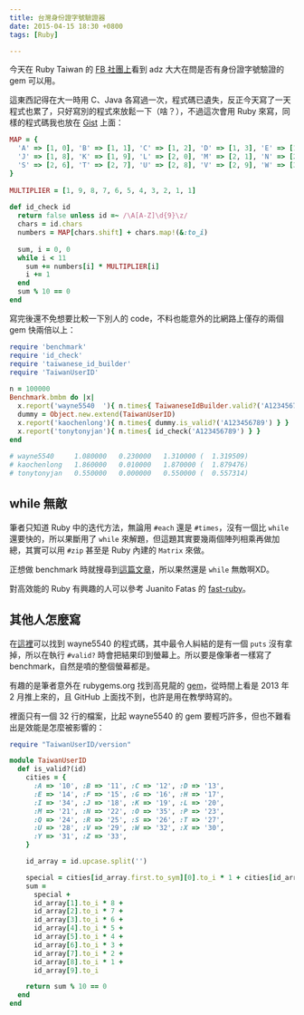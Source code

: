 ```yaml
---
title: 台灣身份證字號驗證器
date: 2015-04-15 18:30 +0800
tags: [Ruby]

---
```


今天在 Ruby Taiwan 的 [FB 社團上](https://www.facebook.com/groups/142197385837507/permalink/888110727912832/)看到 adz 大大在問是否有身份證字號驗證的 gem 可以用。

這東西記得在大一時用 C、Java 各寫過一次，程式碼已遺失，反正今天寫了一天程式也累了，只好寫別的程式來放鬆一下（啥？），不過這次會用 Ruby 來寫，同樣的程式碼我也放在 [Gist](https://gist.github.com/tonytonyjan/361282d5b6771660b88c) 上面：

```ruby
MAP = {
  'A' => [1, 0], 'B' => [1, 1], 'C' => [1, 2], 'D' => [1, 3], 'E' => [1, 4], 'F' => [1, 5], 'G' => [1, 6], 'H' => [1, 7], 'I' => [3, 4],
  'J' => [1, 8], 'K' => [1, 9], 'L' => [2, 0], 'M' => [2, 1], 'N' => [2, 2], 'O' => [3, 5], 'P' => [2, 3], 'Q' => [2, 4], 'R' => [2, 5],
  'S' => [2, 6], 'T' => [2, 7], 'U' => [2, 8], 'V' => [2, 9], 'W' => [3, 2], 'X' => [3, 0], 'Y' => [3, 1], 'Z' => [3, 3]
}
 
MULTIPLIER = [1, 9, 8, 7, 6, 5, 4, 3, 2, 1, 1]
 
def id_check id
  return false unless id =~ /\A[A-Z]\d{9}\z/
  chars = id.chars
  numbers = MAP[chars.shift] + chars.map!(&:to_i)
 
  sum, i = 0, 0
  while i < 11
    sum += numbers[i] * MULTIPLIER[i]
    i += 1
  end
  sum % 10 == 0
end
```

寫完後還不免想要比較一下別人的 code，不料也能意外的比網路上僅存的兩個 gem 快兩倍以上：

```ruby
require 'benchmark'
require 'id_check'
require 'taiwanese_id_builder'
require 'TaiwanUserID'
 
n = 100000
Benchmark.bmbm do |x|
  x.report('wayne5540  '){ n.times{ TaiwaneseIdBuilder.valid?('A123456789') } }
  dummy = Object.new.extend(TaiwanUserID)
  x.report('kaochenlong'){ n.times{ dummy.is_valid?('A123456789') } }
  x.report('tonytonyjan'){ n.times{ id_check('A123456789') } }
end
 
# wayne5540     1.080000   0.230000   1.310000 (  1.319509)
# kaochenlong   1.860000   0.010000   1.870000 (  1.879476)
# tonytonyjan   0.550000   0.000000   0.550000 (  0.557314)
```

## while 無敵

筆者只知道 Ruby 中的迭代方法，無論用 `#each` 還是 `#times`，沒有一個比 `while` 還要快的，所以果斷用了 `while` 來解題，但這題其實要幾兩個陣列相乘再做加總，其實可以用 `#zip` 甚至是 Ruby 內建的 `Matrix` 來做。

正想做 benchmark 時就搜尋到[這篇文章](http://stackoverflow.com/questions/7372489/whats-the-efficient-way-to-multiply-two-arrays-and-get-sum-of-multiplied-values)，所以果然還是 `while` 無敵啊XD。

對高效能的 Ruby 有興趣的人可以參考 Juanito Fatas 的 [fast-ruby](https://github.com/JuanitoFatas/fast-ruby)。

## 其他人怎麼寫

在[這裡](https://github.com/wayne5540/taiwanese_id_builder/blob/master/lib/taiwanese_id_builder.rb)可以找到 wayne5540 的程式碼，其中最令人糾結的是有一個 `puts` 沒有拿掉，所以在執行 `#valid?` 時會把結果印到螢幕上。所以要是像筆者一樣寫了 benchmark，自然是噴的整個螢幕都是。

有趣的是筆者意外在 rubygems.org 找到高見龍的 [gem](https://rubygems.org/gems/TaiwanUserID)，從時間上看是 2013 年 2 月推上來的，且 GitHub 上面找不到，也許是用在教學時寫的。

裡面只有一個 32 行的檔案，比起 wayne5540 的 gem 要輕巧許多，但也不難看出是效能是怎麼被影響的：

```ruby
require "TaiwanUserID/version"

module TaiwanUserID
  def is_valid?(id)
    cities = {
      :A => '10', :B => '11', :C => '12', :D => '13',
      :E => '14', :F => '15', :G => '16', :H => '17',
      :I => '34', :J => '18', :K => '19', :L => '20',
      :M => '21', :N => '22', :O => '35', :P => '23',
      :Q => '24', :R => '25', :S => '26', :T => '27',
      :U => '28', :V => '29', :W => '32', :X => '30',
      :Y => '31', :Z => '33',
    }

    id_array = id.upcase.split('')

    special = cities[id_array.first.to_sym][0].to_i * 1 + cities[id_array.first.to_sym][1].to_i * 9
    sum =
      special +
      id_array[1].to_i * 8 +
      id_array[2].to_i * 7 +
      id_array[3].to_i * 6 +
      id_array[4].to_i * 5 +
      id_array[5].to_i * 4 +
      id_array[6].to_i * 3 +
      id_array[7].to_i * 2 +
      id_array[8].to_i * 1 +
      id_array[9].to_i

    return sum % 10 == 0
  end
end
```
